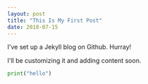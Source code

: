 ```yaml
---
layout: post
title: "This Is My First Post"
date: 2018-07-15
---
```


I've set up a Jekyll blog on Github. Hurray!

I'll be customizing it and adding content soon.

```python
print("hello")
```
